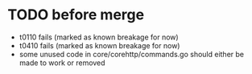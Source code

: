 # TODO before merge

- t0110 fails (marked as known breakage for now)
- t0410 fails (marked as known breakage for now)
- some unused code in core/corehttp/commands.go should either be made to work or removed
